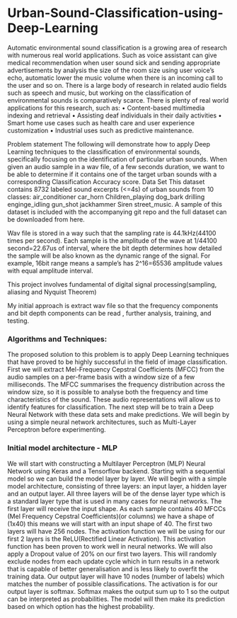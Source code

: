 # Urban-Sound-Classification-using-Deep-Learning
Automatic environmental sound classification is a growing area of research with numerous real world applications. Such as voice assistant can give medical recommendation when user sound sick and sending appropriate advertisements by analysis the size of the room size using user voice’s echo, automatic lower the music volume when there is an incoming call to the user and so on. There is a large body of research in related audio fields such as speech and music, but working on the classification of environmental sounds is comparatively scarce.
There is plenty of real world applications for this research, such as:
• Content-based multimedia indexing and retrieval
• Assisting deaf individuals in their daily activities
• Smart home use cases such as health care and user experience customization
• Industrial uses such as predictive maintenance.
 
Problem statement
The following will demonstrate how to apply Deep Learning techniques to the classification of environmental sounds, specifically focusing on the identification of particular urban sounds.
When given an audio sample in a wav file, of a few seconds duration, we want to be able to determine if it contains one of the target urban sounds with a corresponding Classification Accuracy score.
Data Set
This dataset contains 8732 labeled sound excerpts (<=4s) of urban sounds from 10 classes: 
air_conditioner
car_horn
Children_playing
dog_bark
drilling
enginge_idling
gun_shot 
jackhammer 
Siren
street_music.
A sample of this dataset is included with the accompanying git repo and the full dataset can be downloaded from here.

Wav file is stored in a way such that the sampling rate is 44.1kHz(44100 times per second).
Each sample is the amplitude of the wave at 1/44100 second=22.67us of interval, where the bit depth determines how detailed the sample will be also known as the dynamic range of the signal. For example, 16bit range means a sample’s has 2^16=65536 amplitude values with equal amplitude interval.

This project involves fundamental of digital signal processing(sampling, aliasing and Nyquist Theorem)

My initial approach is extract wav file so that the frequency components and bit depth components can be read , further analysis, training, and testing.

### Algorithms and Techniques:
The proposed solution to this problem is to apply Deep Learning techniques that have proved to be highly successful in the field of image classification.									
First we will extract Mel-Frequency Cepstral Coefficients (MFCC) from the audio samples on a per-frame basis with a window size of a few milliseconds. The MFCC summarises the frequency distribution across the window size, so it is possible to analyse both the frequency and time characteristics of the sound. These audio representations will allow us to identify features for classification. 
The next step will be to train a Deep Neural Network with these data sets and make predictions. We will begin by using a simple neural network architectures, such as Multi-Layer Perceptron before experimenting.

### Initial model architecture - MLP
We will start with constructing a Multilayer Perceptron (MLP) Neural Network using Keras and a Tensorflow backend.
Starting with a sequential model so we can build the model layer by layer.
We will begin with a simple model architecture, consisting of three layers: an input layer, a hidden layer and an output layer. All three layers will be of the dense layer type which is a standard layer type that is used in many cases for neural networks.
The first layer will receive the input shape. As each sample contains 40 MFCCs (Mel Frequency Cepstral Coefficients)(or columns) we have a shape of (1x40) this means we will start with an input shape of 40.
The first two layers will have 256 nodes. The activation function we will be using for our first 2 layers is the ReLU(Rectified Linear Activation). This activation function has been proven to work well in neural networks.
We will also apply a Dropout value of 20% on our first two layers. This will randomly exclude nodes from each update cycle which in turn results in a network that is capable of better generalisation and is less likely to overfit the training data.
Our output layer will have 10 nodes (number of labels) which matches the number of possible classifications. The activation is for our output layer is softmax. Softmax makes the output sum up to 1 so the output can be interpreted as probabilities. The model will then make its prediction based on which option has the highest probability.


